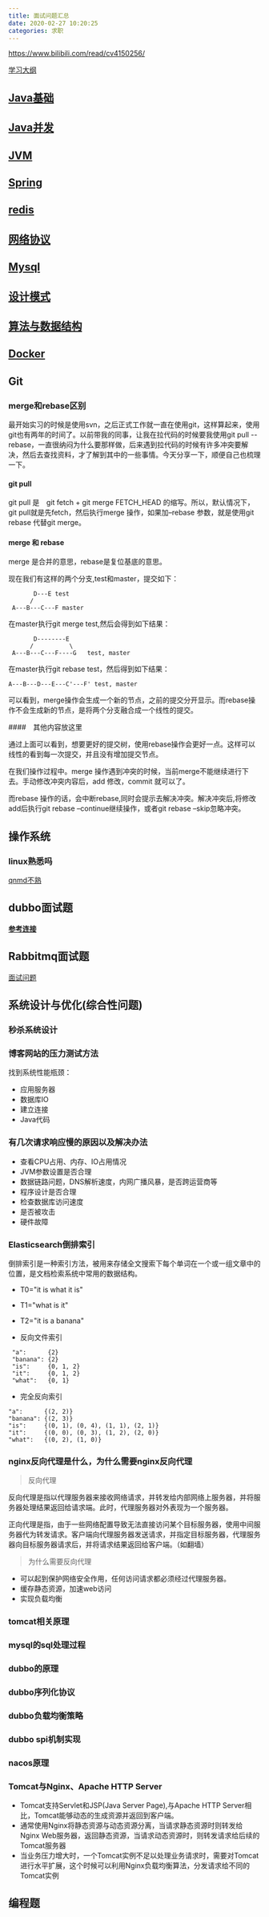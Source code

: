 ```yaml
---
title: 面试问题汇总
date: 2020-02-27 10:20:25
categories: 求职
---
```


https://www.bilibili.com/read/cv4150256/

[学习大纲](https://www.processon.com/view/link/5db53025e4b0893e9a654cda#map)

## [Java基础](http://wanghuan.tech/2020/03/13/java-ji-chu-mian-shi-ti-hui-zong/)

## [Java并发](http://wanghuan.tech/2020/03/16/bing-fa-bian-cheng-mian-shi-zong-jie/)

## [JVM](http://wanghuan.tech/2020/03/16/jvm-mian-shi-zong-jie/)

## [Spring](http://wanghuan.tech/2020/03/16/spring-mian-shi-zong-jie/)

## [redis](http://wanghuan.tech/2020/03/13/redis-mian-shi-ti-hui-zong/)

## [网络协议](http://wanghuan.tech/2020/03/13/wang-luo-xie-yi-mian-shi-ti-hui-zong/)

## [Mysql](http://wanghuan.tech/2020/03/13/mysql-mian-shi-hui-zong/)

## [设计模式](http://wanghuan.tech/2020/03/13/she-ji-mo-shi-ti-hui-zong/)

## [算法与数据结构](http://wanghuan.tech/2020/03/17/suan-fa-yu-shu-ju-jie-gou-mian-shi-ti-hui-zong/)

## [Docker](http://wanghuan.tech/2020/03/16/docker-mian-shi-zong-jie/)
<!--more-->
## Git

### merge和rebase区别

最开始实习的时候是使用svn，之后正式工作就一直在使用git，这样算起来，使用git也有两年的时间了。以前带我的同事，让我在拉代码的时候要我使用git pull --rebase，一直很纳闷为什么要那样做，后来遇到拉代码的时候有许多冲突要解决，然后去查找资料，才了解到其中的一些事情。今天分享一下，顺便自己也梳理一下。

#### git pull

git pull 是　git fetch + git merge FETCH_HEAD 的缩写。所以，默认情况下，git pull就是先fetch，然后执行merge 操作，如果加–rebase 参数，就是使用git rebase 代替git merge。

#### merge 和 rebase

merge 是合并的意思，rebase是复位基底的意思。

现在我们有这样的两个分支,test和master，提交如下：
```
       D---E test
      /
 A---B---C---F master
```

在master执行git merge test,然后会得到如下结果：

```
       D--------E
      /          \
 A---B---C---F----G   test, master
```
在master执行git rebase test，然后得到如下结果：

```
A---B---D---E---C'---F' test, master
```

可以看到，merge操作会生成一个新的节点，之前的提交分开显示。而rebase操作不会生成新的节点，是将两个分支融合成一个线性的提交。

####　其他内容放这里

通过上面可以看到，想要更好的提交树，使用rebase操作会更好一点。这样可以线性的看到每一次提交，并且没有增加提交节点。

在我们操作过程中。merge 操作遇到冲突的时候，当前merge不能继续进行下去。手动修改冲突内容后，add 修改，commit 就可以了。

而rebase 操作的话，会中断rebase,同时会提示去解决冲突。解决冲突后,将修改add后执行git rebase –continue继续操作，或者git rebase –skip忽略冲突。

## 操作系统

### linux熟悉吗

[qnmd不熟](https://www.cnblogs.com/yzh-blog/p/11670289.html)

## dubbo面试题

[**参考连接**](https://youzhixueyuan.com/dubbo-interview-question-answers.html)

## Rabbitmq面试题

[面试问题](https://juejin.im/)

## 系统设计与优化(综合性问题)

### 秒杀系统设计

### 博客网站的压力测试方法

找到系统性能瓶颈：

+ 应用服务器
+ 数据库IO
+ 建立连接
+ Java代码


### 有几次请求响应慢的原因以及解决办法

+ 查看CPU占用、内存、IO占用情况
+ JVM参数设置是否合理
+ 数据链路问题，DNS解析速度，内网广播风暴，是否跨运营商等
+ 程序设计是否合理
+ 检查数据库访问速度
+ 是否被攻击
+ 硬件故障

### Elasticsearch倒排索引

倒排索引是一种索引方法，被用来存储全文搜索下每个单词在一个或一组文章中的位置，是文档检索系统中常用的数据结构。

+ T0="it is what it is"
+ T1="what is it"
+ T2="it is a banana"

+ 反向文件索引
```  
 "a":      {2}
 "banana": {2}
 "is":     {0, 1, 2}
 "it":     {0, 1, 2}
 "what":   {0, 1}
```
+ 完全反向索引

```
"a":      {(2, 2)}
"banana": {(2, 3)}
"is":     {(0, 1), (0, 4), (1, 1), (2, 1)}
"it":     {(0, 0), (0, 3), (1, 2), (2, 0)} 
"what":   {(0, 2), (1, 0)}
```


### nginx反向代理是什么，为什么需要nginx反向代理

> 反向代理

反向代理是指以代理服务器来接收网络请求，并转发给内部网络上服务器，并将服务器处理结果返回给请求端。此时，代理服务器对外表现为一个服务器。

正向代理是指，由于一些网络配置导致无法直接访问某个目标服务器，使用中间服务器代为转发请求。客户端向代理服务器发送请求，并指定目标服务器，代理服务器向目标服务器请求后，并将请求结果返回给客户端。（如翻墙）

> 为什么需要反向代理

+ 可以起到保护网络安全作用，任何访问请求都必须经过代理服务器。
+ 缓存静态资源，加速web访问
+ 实现负载均衡

### tomcat相关原理

### mysql的sql处理过程

### dubbo的原理

### dubbo序列化协议

### dubbo负载均衡策略

### dubbo spi机制实现

### nacos原理

### Tomcat与Nginx、Apache HTTP Server

+ Tomcat支持Servlet和JSP(Java Server Page),与Apache HTTP Server相比，Tomcat能够动态的生成资源并返回到客户端。
+ 通常使用Nginx将静态资源与动态资源分离，当请求静态资源时则转发给Nginx Web服务器，返回静态资源，当请求动态资源时，则转发请求给后续的Tomcat服务器
+ 当业务压力增大时，一个Tomcat实例不足以处理业务请求时，需要对Tomcat进行水平扩展，这个时候可以利用Nginx负载均衡算法，分发请求给不同的Tomcat实例


## 编程题







